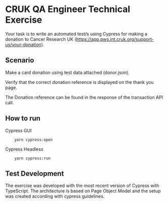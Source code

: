# CRUK QA Engineer Technical Exercise

Your task is to write an automated test/s using Cypress for making a donation to Cancer Research UK (https://app.pws.int.cruk.org/support-us/your-donation).

## Scenario 
Make a card donation using test data attached (donor.json).

Verify that the correct donation reference is displayed on the thank you page.

The Donation reference can be found in the response of the transaction API call.

## How to run

Cypress GUI

```shell
    yarn cypress:open
```

Cypress Headless

```shell
    yarn cypress:run
```

## Test Development 

The exercise was developed with the most recent version of Cypress with TypeScript. The architecture is based on Page Object Model and the setup was created according with cypress guidelines. 